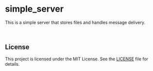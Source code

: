 # simple_server
This is a simple server that stores files and handles message delivery.

<br>

## License
This project is licensed under the MIT License. See the [LICENSE](LICENSE) file for details.
